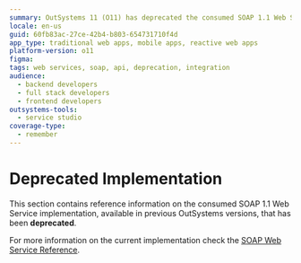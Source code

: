 ```yaml
---
summary: OutSystems 11 (O11) has deprecated the consumed SOAP 1.1 Web Service implementation previously available.
locale: en-us
guid: 60fb83ac-27ce-42b4-b803-654731710f4d
app_type: traditional web apps, mobile apps, reactive web apps
platform-version: o11
figma:
tags: web services, soap, api, deprecation, integration
audience:
  - backend developers
  - full stack developers
  - frontend developers
outsystems-tools:
  - service studio
coverage-type:
  - remember
---
```


# Deprecated Implementation

This section contains reference information on the consumed SOAP 1.1 Web Service implementation, available in previous OutSystems versions, that has been **deprecated**.

For more information on the current implementation check the [SOAP Web Service Reference](<../../../../lang/auto/servicestudio-plugin-soap-soapclient.md>).
